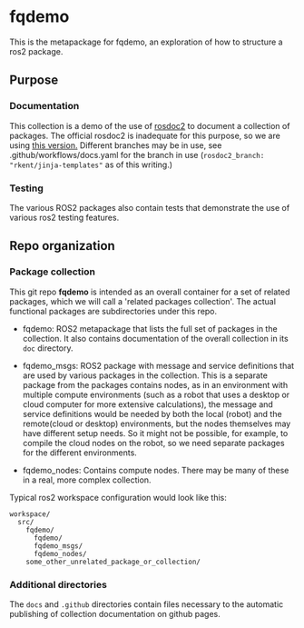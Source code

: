 # fqdemo

This is the metapackage for fqdemo, an exploration of how to structure a ros2 package.

## Purpose

### Documentation
This collection is a demo of the use of [rosdoc2](https://github.com/ros-infrastructure/rosdoc2) to document a collection of packages. The official rosdoc2 is inadequate for this purpose, so we are using [this version.](https://github.com/rkent/rosdoc2) Different branches may be in use, see .github/workflows/docs.yaml for the branch in use (```rosdoc2_branch: "rkent/jinja-templates"``` as of this writing.)

### Testing
The various ROS2 packages also contain tests that demonstrate the use of various ros2 testing features.

## Repo organization

### Package collection
This git repo **fqdemo** is intended as an overall container for a set of related packages, which we will call a 'related packages collection'. The actual functional packages are subdirectories under this repo. 

- fqdemo: ROS2 metapackage that lists the full set of packages in the collection. It also contains documentation of the overall collection in its ```doc``` directory.

- fqdemo_msgs: ROS2 package with message and service definitions that are used by various packages in the collection. This is a separate package from the packages contains nodes, as in an environment with multiple compute environments (such as a robot that uses a desktop or cloud computer for more extensive calculations), the message and service definitions would be needed by both the local (robot) and the remote(cloud or desktop) environments, but the nodes themselves may have different setup needs. So it might not be possible, for example, to compile the cloud nodes on the robot, so we need separate packages for the different environments.

- fqdemo_nodes: Contains compute nodes. There may be many of these in a real, more complex collection.

Typical ros2 workspace configuration would look like this:

```
workspace/
  src/
    fqdemo/
      fqdemo/
      fqdemo_msgs/
      fqdemo_nodes/
    some_other_unrelated_package_or_collection/
```

### Additional directories
The ```docs``` and ```.github``` directories contain files necessary to the automatic publishing of collection documentation on github pages.


